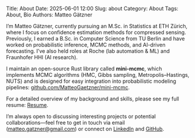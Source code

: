 Title: About
Date: 2025-06-01 12:00
Slug: about
Category: About
Tags: About, Bio
Authors: Matteo Gätzner

I’m Matteo Gätzner, currently pursuing an M.Sc. in Statistics at ETH Zürich, where I focus on confidence estimation methods for compressed sensing. Previously, I earned a B.Sc. in Computer Science from TU Berlin and have worked on probabilistic inference, MCMC methods, and AI-driven forecasting. I’ve also held roles at Roche (lab automation & ML) and Fraunhofer HHI (AI research).

I maintain an open-source Rust library called **mini-mcmc**, which implements MCMC algorithms (HMC, Gibbs sampling, Metropolis–Hastings, NUTS) and is designed for easy integration into probabilistic modeling pipelines: [github.com/MatteoGaetzner/mini-mcmc](https://github.com/MatteoGaetzner/mini-mcmc).

For a detailed overview of my background and skills, please see my full resume: [Resume](../resume/).

I’m always open to discussing interesting projects or potential collaborations—feel free to get in touch via email (matteo.gatzner@gmail.com) or connect on [LinkedIn](https://www.linkedin.com/in/matteo-g) and [GitHub](https://github.com/MatteoGaetzner).

